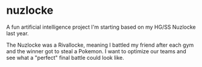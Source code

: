 # nuzlocke
A fun artificial intelligence project I'm starting based on my HG/SS Nuzlocke last year.

The Nuzlocke was a Rivallocke, meaning I battled my friend after each gym and the winner got to steal a Pokemon. I want to optimize our teams and see what a "perfect" final battle could look like.
